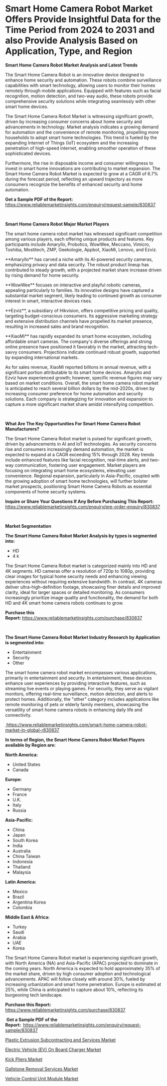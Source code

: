 <p><h1>Smart Home Camera Robot Market Offers Provide Insightful Data for the Time Period from 2024 to 2031 and also Provide Analysis Based on Application, Type, and Region</h1></p><p><strong>Smart Home Camera Robot Market Analysis and Latest Trends</strong></p>
<p><p>The Smart Home Camera Robot is an innovative device designed to enhance home security and automation. These robots combine surveillance capabilities with smart technology, allowing users to monitor their homes remotely through mobile applications. Equipped with features such as facial recognition, motion detection, and two-way audio, these robots provide comprehensive security solutions while integrating seamlessly with other smart home devices.</p><p>The Smart Home Camera Robot Market is witnessing significant growth, driven by increasing consumer concerns about home security and advancements in technology. Market analysis indicates a growing demand for automation and the convenience of remote monitoring, propelling more households to adopt smart home technologies. This trend is fueled by the expanding Internet of Things (IoT) ecosystem and the increasing penetration of high-speed internet, enabling smoother operation of these sophisticated devices.</p><p>Furthermore, the rise in disposable income and consumer willingness to invest in smart home innovations are contributing to market expansion. The Smart Home Camera Robot Market is expected to grow at a CAGR of 6.7% during the forecast period, reflecting an upward trajectory as more consumers recognize the benefits of enhanced security and home automation.</p></p>
<p><strong>Get a Sample PDF of the Report:&nbsp;</strong> <a href="https://www.reliablemarketinsights.com/enquiry/request-sample/830837?utm_campaign=1496&utm_medium=2&utm_source=Github&utm_content=ia&utm_term=13102024&utm_id=smart-home-camera-robot">https://www.reliablemarketinsights.com/enquiry/request-sample/830837</a></p>
<p>&nbsp;</p>
<p><strong>Smart Home Camera Robot Major Market Players</strong></p>
<p><p>The smart home camera robot market has witnessed significant competition among various players, each offering unique products and features. Key participants include Amaryllo, Probotics, WowWee, Meccano, Vimicro, Toshiba, Mostitech, ZMP, Geekologie, Appbot, XiaoMi, Lenovo, and Ezviz.</p><p>**Amaryllo** has carved a niche with its AI-powered security cameras, emphasizing privacy and data security. The robust product lineup has contributed to steady growth, with a projected market share increase driven by rising demand for home security.</p><p>**WowWee** focuses on interactive and playful robotic cameras, appealing particularly to families. Its innovative designs have captured a substantial market segment, likely leading to continued growth as consumer interest in smart, interactive devices rises.</p><p>**Ezviz**, a subsidiary of Hikvision, offers competitive pricing and quality, targeting budget-conscious consumers. Its aggressive marketing strategy and extensive distribution channels have propelled its market presence, resulting in increased sales and brand recognition.</p><p>**XiaoMi** has rapidly expanded its smart home ecosystem, including affordable smart cameras. The company's diverse offerings and strong online presence have positioned it favorably in the market, attracting tech-savvy consumers. Projections indicate continued robust growth, supported by expanding international markets.</p><p>As for sales revenue, XiaoMi reported billions in annual revenue, with a significant portion attributable to its smart home devices. Amaryllo and Ezviz have experienced growth; however, specific revenue figures may vary based on market conditions. Overall, the smart home camera robot market is anticipated to reach several billion dollars by the mid-2020s, driven by increasing consumer preference for home automation and security solutions. Each company is strategizing for innovation and expansion to capture a more significant market share amidst intensifying competition.</p></p>
<p>&nbsp;</p>
<p><strong>What Are The Key Opportunities For Smart Home Camera Robot Manufacturers?</strong></p>
<p><p>The Smart Home Camera Robot market is poised for significant growth, driven by advancements in AI and IoT technologies. As security concerns rise and consumers increasingly demand automation, the market is expected to expand at a CAGR exceeding 15% through 2028. Key trends include enhanced features like facial recognition, real-time alerts, and two-way communication, fostering user engagement. Market players are focusing on integrating smart home ecosystems, elevating user convenience. Regional expansion, particularly in Asia-Pacific, coupled with the growing adoption of smart home technologies, will further bolster market prospects, positioning Smart Home Camera Robots as essential components of home security systems.</p></p>
<p><strong>Inquire or Share Your Questions If Any Before Purchasing This Report:</strong> <a href="https://www.reliablemarketinsights.com/enquiry/pre-order-enquiry/830837?utm_campaign=1496&utm_medium=2&utm_source=Github&utm_content=ia&utm_term=13102024&utm_id=smart-home-camera-robot">https://www.reliablemarketinsights.com/enquiry/pre-order-enquiry/830837</a></p>
<p>&nbsp;</p>
<p><strong>Market Segmentation</strong></p>
<p><strong>The Smart Home Camera Robot Market Analysis by types is segmented into:</strong></p>
<p><ul><li>HD</li><li>4 k</li></ul></p>
<p><p>The Smart Home Camera Robot market is categorized mainly into HD and 4K segments. HD cameras offer a resolution of 720p to 1080p, providing clear images for typical home security needs and enhancing viewing experiences without requiring extensive bandwidth. In contrast, 4K cameras deliver ultra-high-definition footage, showcasing finer details and improved clarity, ideal for larger spaces or detailed monitoring. As consumers increasingly prioritize image quality and functionality, the demand for both HD and 4K smart home camera robots continues to grow.</p></p>
<p><strong>Purchase this Report:&nbsp;</strong><a href="https://www.reliablemarketinsights.com/purchase/830837?utm_campaign=1496&utm_medium=2&utm_source=Github&utm_content=ia&utm_term=13102024&utm_id=smart-home-camera-robot">https://www.reliablemarketinsights.com/purchase/830837</a></p>
<p>&nbsp;</p>
<p><strong>The Smart Home Camera Robot Market Industry Research by Application is segmented into:</strong></p>
<p><ul><li>Entertainment</li><li>Security</li><li>Other</li></ul></p>
<p><p>The smart home camera robot market encompasses various applications, primarily in entertainment and security. In entertainment, these devices enhance user experiences by providing interactive features, such as streaming live events or playing games. For security, they serve as vigilant monitors, offering real-time surveillance, motion detection, and alerts to protect homes. Additionally, the "other" category includes applications like remote monitoring of pets or elderly family members, showcasing the versatility of smart home camera robots in enhancing daily life and connectivity.</p></p>
<p><a href="https://www.reliablemarketinsights.com/smart-home-camera-robot-market-in-global-r830837?utm_campaign=1496&utm_medium=2&utm_source=Github&utm_content=ia&utm_term=13102024&utm_id=smart-home-camera-robot">&nbsp;https://www.reliablemarketinsights.com/smart-home-camera-robot-market-in-global-r830837</a></p>
<p><strong>In terms of Region, the Smart Home Camera Robot Market Players available by Region are:</strong></p>
<p>
    <p> <strong> North America: </strong>
        <ul>
            <li>United States</li>
            <li>Canada</li>
        </ul>
        </p> 
    <p> <strong> Europe: </strong>
        <ul>
            <li>Germany</li>
            <li>France</li>
            <li>U.K.</li>
            <li>Italy</li>
            <li>Russia</li>
        </ul>
        </p> 
    <p> <strong> Asia-Pacific: </strong>
        <ul>
            <li>China</li>
            <li>Japan</li>
            <li>South Korea</li>
            <li>India</li>
            <li>Australia</li>
            <li>China Taiwan</li>
            <li>Indonesia</li>
            <li>Thailand</li>
            <li>Malaysia</li>
        </ul>
        </p> 
    <p> <strong> Latin America: </strong>
        <ul>
            <li>Mexico</li>
            <li>Brazil</li>
            <li>Argentina Korea</li>
            <li>Colombia</li>
        </ul>
        </p> 
    <p> <strong> Middle East & Africa: </strong>
        <ul>
            <li>Turkey</li>
            <li>Saudi</li>
            <li>Arabia</li>
            <li>UAE</li>
            <li>Korea</li>
        </ul>
    </p>
    </p>
<p><p>The Smart Home Camera Robot market is experiencing significant growth, with North America (NA) and Asia-Pacific (APAC) projected to dominate in the coming years. North America is expected to hold approximately 35% of the market share, driven by high consumer adoption and technological advancements. APAC will follow closely with around 30%, fueled by increasing urbanization and smart home penetration. Europe is estimated at 25%, while China is anticipated to capture about 10%, reflecting its burgeoning tech landscape.</p></p>
<p><strong>Purchase this Report: </strong><a href="https://www.reliablemarketinsights.com/purchase/830837?utm_campaign=1496&utm_medium=2&utm_source=Github&utm_content=ia&utm_term=13102024&utm_id=smart-home-camera-robot">https://www.reliablemarketinsights.com/purchase/830837</a></p>
<p>&nbsp;<strong>Get a Sample PDF of the Report:&nbsp;&nbsp;</strong><a href="https://www.reliablemarketinsights.com/enquiry/request-sample/830837?utm_campaign=1496&utm_medium=2&utm_source=Github&utm_content=ia&utm_term=13102024&utm_id=smart-home-camera-robot">https://www.reliablemarketinsights.com/enquiry/request-sample/830837</a></p>
<p><strong></strong></p>
<p><p><a href="https://www.linkedin.com/pulse/plastic-extrusion-subcontracting-services-market-industry-ewjde?utm_campaign=1496&utm_medium=2&utm_source=Github&utm_content=ia&utm_term=13102024&utm_id=smart-home-camera-robot">Plastic Extrusion Subcontracting and Services Market</a></p><p><a href="https://www.linkedin.com/pulse/regulatory-landscape-its-influence-global-electric-vehicle-snywf?utm_campaign=1496&utm_medium=2&utm_source=Github&utm_content=ia&utm_term=13102024&utm_id=smart-home-camera-robot">Electric Vehicle (EV) On Board Charger Market</a></p><p><a href="https://www.linkedin.com/pulse/navigating-global-kick-pliers-market-from-trends-strategy-kjode?utm_campaign=1496&utm_medium=2&utm_source=Github&utm_content=ia&utm_term=13102024&utm_id=smart-home-camera-robot">Kick Pliers Market</a></p><p><a href="https://www.linkedin.com/pulse/future-gallstone-removal-services-market-global-forecast-eslle?utm_campaign=1496&utm_medium=2&utm_source=Github&utm_content=ia&utm_term=13102024&utm_id=smart-home-camera-robot">Gallstone Removal Services Market</a></p><p><a href="https://www.linkedin.com/pulse/consumer-behavior-shifts-vehicle-control-unit-module-nbtnf?utm_campaign=1496&utm_medium=2&utm_source=Github&utm_content=ia&utm_term=13102024&utm_id=smart-home-camera-robot">Vehicle Control Unit Module Market</a></p></p>